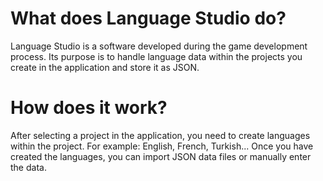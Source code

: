 <h1>What does Language Studio do?</h1>
Language Studio is a software developed during the game development process. Its purpose is to handle language data within the projects you create in the application and store it as JSON.
<br>
<h1>How does it work?</h1>
After selecting a project in the application, you need to create languages within the project. For example: English, French, Turkish... Once you have created the languages, you can import JSON data files or manually enter the data.

